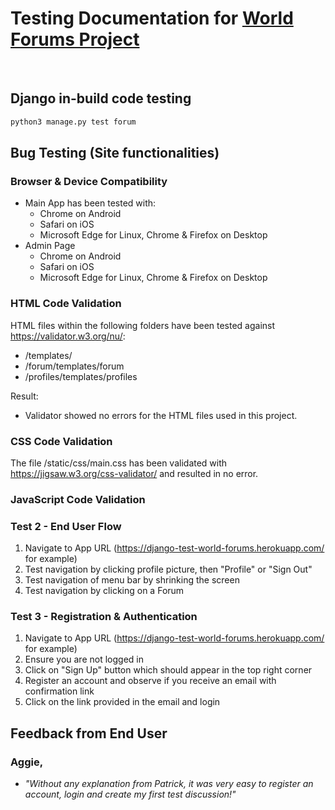 # Testing Documentation for [World Forums Project](https://github.com/patrickpulfer/Code-Institute-M4)

<br>

## Django in-build code testing

~~~bash
python3 manage.py test forum
~~~

## Bug Testing (Site functionalities)

### Browser & Device Compatibility

- Main App has been tested with:
  - Chrome on Android
  - Safari on iOS
  - Microsoft Edge for Linux, Chrome & Firefox on Desktop
- Admin Page
  - Chrome on Android
  - Safari on iOS
  - Microsoft Edge for Linux, Chrome & Firefox on Desktop


### HTML Code Validation

HTML files within the following folders have been tested against https://validator.w3.org/nu/:
- /templates/
- /forum/templates/forum
- /profiles/templates/profiles

Result:
- Validator showed no errors for the HTML files used in this project.


### CSS Code Validation
The file /static/css/main.css has been validated with https://jigsaw.w3.org/css-validator/ and resulted in no error.


### JavaScript Code Validation


### Test 2 - End User Flow

1. Navigate to App URL (https://django-test-world-forums.herokuapp.com/ for example)
2. Test navigation by clicking profile picture, then "Profile" or "Sign Out"
3. Test navigation of menu bar by shrinking the screen
4. Test navigation by clicking on a Forum


### Test 3 - Registration & Authentication
1. Navigate to App URL (https://django-test-world-forums.herokuapp.com/ for example)
2. Ensure you are not logged in
3. Click on "Sign Up" button which should appear in the top right corner 
4. Register an account and observe if you receive an email with confirmation link
5. Click on the link provided in the email and login


## Feedback from End User

### Aggie,

- _"Without any explanation from Patrick, it was very easy to register an account, login and create my first test discussion!"_

